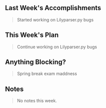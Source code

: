 ## Last Week's Accomplishments

> Started working on Lilyparser.py bugs

## This Week's Plan

> Continue working on Lilyparser.py bugs

## Anything Blocking?

> Spring break exam maddness

## Notes

> No notes this week.